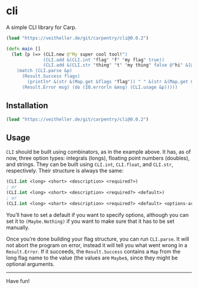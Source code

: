# cli

A simple CLI library for Carp.

```clojure
(load "https://veitheller.de/git/carpentry/cli@0.0.2")

(defn main []
  (let [p (=> (CLI.new @"My super cool tool!")
              (CLI.add &(CLI.int "flag" "f" "my flag" true))
              (CLI.add &(CLI.str "thing" "t" "my thing" false @"hi" &[@"a" @"b" @"hi"])))]
    (match (CLI.parse &p)
      (Result.Success flags)
        (println* &(str &(Map.get &flags "flag")) " " &(str &(Map.get &flags "thing")))
      (Result.Error msg) (do (IO.errorln &msg) (CLI.usage &p)))))
```

## Installation

```clojure
(load "https://veitheller.de/git/carpentry/cli@0.0.2")
```

## Usage

`CLI` should be built using combinators, as in the example above. It has, as of
now, three option types: integrals (longs), floating point numbers (doubles),
and strings. They can be built using `CLI.int`, `CLI.float`, and `CLI.str`,
respectively. Their structure is always the same:

```clojure
(CLI.int <long> <short> <description> <required?>)
; or
(CLI.int <long> <short> <description> <required?> <default>)
; or
(CLI.int <long> <short> <description> <required?> <default> <options-array>)
```

You’ll have to set a default if you want to specify options, although you can
set it to `(Maybe.Nothing)` if you want to make sure that it has to be set
manually.

Once you’re done building your flag structure, you can run `CLI.parse`. It
will not abort the program on error, instead it will tell you what went wrong
in a `Result.Error`. If it succeeds, the `Result.Success` contains a `Map` from
the long flag name to the value (the values are `Maybe`s, since they might be
optional arguments.

<hr/>

Have fun!
